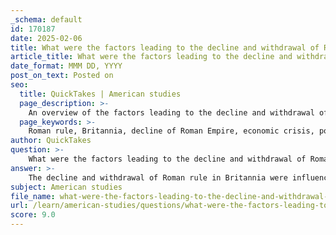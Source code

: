 ```yaml
---
_schema: default
id: 170187
date: 2025-02-06
title: What were the factors leading to the decline and withdrawal of Roman rule in Britannia, and what was its impact on local populations?
article_title: What were the factors leading to the decline and withdrawal of Roman rule in Britannia, and what was its impact on local populations?
date_format: MMM DD, YYYY
post_on_text: Posted on
seo:
  title: QuickTakes | American studies
  page_description: >-
    An overview of the factors leading to the decline and withdrawal of Roman rule in Britannia and their impact on local populations, including economic, political, and cultural transformations.
  page_keywords: >-
    Roman rule, Britannia, decline of Roman Empire, economic crisis, political instability, military pressures, cultural transformation, local populations, trade disruption, Celtic traditions, migration, Anglo-Saxon culture, vulnerabilities, power vacuum, societal changes, Roman governance
author: QuickTakes
question: >-
    What were the factors leading to the decline and withdrawal of Roman rule in Britannia, and what was its impact on local populations?
answer: >-
    The decline and withdrawal of Roman rule in Britannia were influenced by a combination of internal and external factors, leading to significant impacts on local populations. Here are the key factors and their consequences:\n\n### Factors Leading to the Decline and Withdrawal of Roman Rule\n\n1. **Economic Crisis**: The Roman economy in Britain faced severe challenges, including inflation, heavy taxation, and reliance on slave labor. This economic decline weakened the empire's ability to maintain its military presence and infrastructure, which was crucial for controlling the province.\n\n2. **Political Instability**: The lack of strong leadership and frequent changes in governance contributed to political fragmentation. Civil wars and corruption undermined the effectiveness of the Roman administration. The division of the empire into Western and Eastern Roman Empires further complicated governance.\n\n3. **Military Pressures**: The Roman military was stretched thin due to ongoing conflicts on multiple fronts, including pressures from barbarian tribes. The need to defend other parts of the empire led to the gradual withdrawal of troops from Britain, culminating in the early 5th century.\n\n4. **Cultural Transformation**: The Romanization of Britain had created a degree of cultural syncretism, but as Roman influence waned, local customs and traditions began to resurface. The Romano-British identity started to dissolve, leading to a resurgence of Celtic traditions.\n\n5. **Loss of Trade and Infrastructure**: The withdrawal of Roman troops disrupted established trade networks and the administrative systems that had been in place. This disruption led to economic decline and difficulties in resource management, further destabilizing local communities.\n\n### Impact on Local Populations\n\n1. **End of Roman Control**: The final withdrawal of Roman troops marked the end of Roman governance in Britain, creating a power vacuum. Local leaders and tribal chieftains began to assert control, leading to fragmentation and political instability.\n\n2. **Increased Vulnerability**: Without Roman military protection, Britain became vulnerable to invasions from various groups, including the Picts and later the Anglo-Saxons. This led to increased conflict and instability as local populations struggled to defend their territories.\n\n3. **Cultural Resurgence**: The end of Roman rule allowed for a resurgence of local customs and traditions. While some Roman cultural elements persisted, many communities returned to pre-Roman practices, leading to a reassertion of Celtic identity.\n\n4. **Social Changes**: The withdrawal of Roman administrative systems resulted in difficulties in tax collection and resource management, leading to a decline in urban centers and a shift towards more localized forms of governance.\n\n5. **Long-term Consequences**: The decline of Roman influence set the stage for the subsequent migrations and invasions that would shape the future of Britain, leading to the establishment of new kingdoms and the eventual rise of Anglo-Saxon culture.\n\nIn summary, the decline and withdrawal of Roman rule in Britannia were driven by economic, political, and military factors, resulting in significant changes for local populations, including increased instability, cultural transformation, and vulnerability to external threats.
subject: American studies
file_name: what-were-the-factors-leading-to-the-decline-and-withdrawal-of-roman-rule-in-britannia-and-what-was-its-impact-on-local-populations.md
url: /learn/american-studies/questions/what-were-the-factors-leading-to-the-decline-and-withdrawal-of-roman-rule-in-britannia-and-what-was-its-impact-on-local-populations
score: 9.0
---
```


&nbsp;